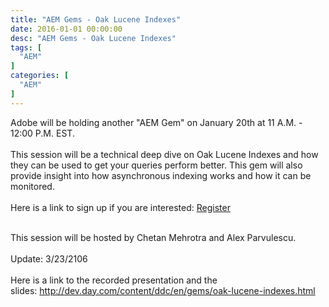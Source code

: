 ```yaml
---
title: "AEM Gems - Oak Lucene Indexes"
date: 2016-01-01 00:00:00
desc: "AEM Gems - Oak Lucene Indexes"
tags: [
  "AEM"
]
categories: [
  "AEM"
]
---
```



Adobe will be holding another "AEM Gem" on January 20th at 11 A.M. - 12:00 P.M. EST.<br />
<br />
This session will be a technical deep dive on Oak Lucene Indexes and how they can be used to get your queries perform better. This gem will also provide insight into how asynchronous indexing works and how it can be monitored.<br />
<br />
Here is a link to sign up if you are interested:&nbsp;<span style="color: blue;"><a href="https://communities.adobe.com/content/usergenerated/content/cush/en/communities/aem_technologistsdevelopersarchitects/events/_jcr_content/par/calendar/aem_gems_oak_lucene_.form.html/content/cush/en/communities/aem_technologistsdevelopersarchitects/events/upcoming-event-detail" target="_blank">Register</a></span><br />
<div>
<br />
This session will be hosted by Chetan Mehrotra and Alex Parvulescu.<br />
<br />
Update: 3/23/2106<br />
<br />
Here is a link to the recorded presentation and the slides:&nbsp;<a href="http://dev.day.com/content/ddc/en/gems/oak-lucene-indexes.html">http://dev.day.com/content/ddc/en/gems/oak-lucene-indexes.html</a></div>
